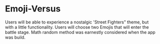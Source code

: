# Emoji-Versus

Users will be able to experience a nostalgic 'Street Fighters" theme, but with
a little functionality. Users will choose two Emojis that will enter the battle stage.
Math random method was earnestly considered when the app was build.
